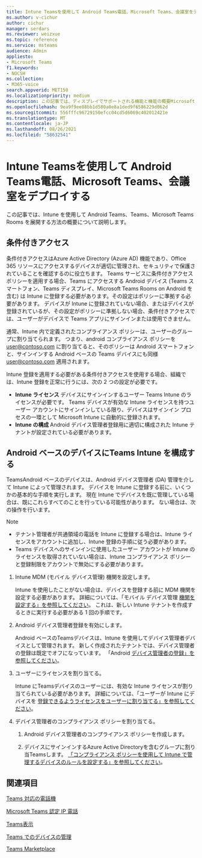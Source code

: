 ```yaml
---
title: Intune Teamsを使用して Android Teams電話、Microsoft Teams、会議室をデプロイする
ms.author: v-cichur
author: cichur
manager: serdars
ms.reviewer: weizxue
ms.topic: reference
ms.service: msteams
audience: Admin
appliesto:
- Microsoft Teams
f1.keywords:
- NOCSH
ms.collection:
- M365-voice
search.appverid: MET150
ms.localizationpriority: medium
description: この記事では、ディスプレイでサポートされる機能と機能の概要Microsoft Teamsします。
ms.openlocfilehash: 9ea9f9ee88bb1d580a0e8a1ded9f6586229d062d
ms.sourcegitcommit: 556fffc96729150efcc04cd5d6069c402012421e
ms.translationtype: MT
ms.contentlocale: ja-JP
ms.lasthandoff: 08/26/2021
ms.locfileid: "58632541"
---
```

# <a name="deploy-teams-phones-teams-displays-and-microsoft-teams-rooms-on-android-using-intune"></a>Intune Teamsを使用して Android Teams電話、Microsoft Teams、会議室をデプロイする

この記事では、Intune を使用して Android Teams、Teams、Microsoft Teams Rooms を展開する方法の概要について説明します。

## <a name="conditional-access"></a>条件付きアクセス

条件付きアクセスはAzure Active Directory (Azure AD) 機能であり、Office 365 リソースにアクセスするデバイスが適切に管理され、セキュリティで保護されていることを確認するのに役立ちます。  Teams サービスに条件付きアクセス ポリシーを適用する場合、Teams にアクセスする Android デバイス (Teams スマートフォン、Teams ディスプレイ、Microsoft Teams Rooms on Android を含む) は Intune に登録する必要があります。その設定はポリシーに準拠する必要があります。  デバイスが Intune に登録されていない場合、またはデバイスが登録されているが、その設定がポリシーに準拠しない場合、条件付きアクセスでは、ユーザーがデバイスで Teams アプリにサインインまたは使用できません。

通常、Intune 内で定義されたコンプライアンス ポリシーは、ユーザーのグループに割り当てられます。  つまり、android コンプライアンス ポリシーを user@contoso.com に割り当てると、そのポリシーは Android スマートフォンと、サインインする Android ベースの Teams デバイスにも同様 user@contoso.com 適用されます。

Intune 登録を適用する必要がある条件付きアクセスを使用する場合、組織では、Intune 登録を正常に行うには、次の 2 つの設定が必要です。

- **Intune ライセンス** デバイスにサインインするユーザー Teams Intune のライセンスが必要です。  Teams デバイスが有効な Intune ライセンスを持つユーザー アカウントにサインインしている限り、デバイスはサインイン プロセスの一環として Microsoft Intune に自動的に登録されます。
- **Intune の構成** Android デバイス管理者登録用に適切に構成された Intune テナントが設定されている必要があります。

## <a name="configure-intune-to-enroll-teams-android-based-devices"></a>Android ベースのデバイスにTeams Intune を構成する

TeamsAndroid ベースのデバイスは、Android デバイス管理者 (DA) 管理を介して Intune によって管理されます。 デバイスを Intune に登録する前に、いくつかの基本的な手順を実行します。  現在 Intune でデバイスを既に管理している場合は、既にこれらすべてのことを行っている可能性があります。  ない場合は、次の操作を行います。

> [!NOTE]
> - テナント管理者が共通領域の電話を Intune に登録する場合は、Intune ライセンスをアカウントに追加し、Intune 登録の手順に従う必要があります。
> - Teams デバイスへのサインインに使用したユーザー アカウントが Intune のライセンスを取得されていない場合は、Intune コンプライアンス ポリシーと登録制限をアカウントで無効にする必要があります。



1. Intune MDM (モバイル デバイス管理) 機関を設定します。  

   Intune を使用したことがない場合は、デバイスを登録する前に MDM 機関を設定する必要があります。 詳細については、「モバイル デバイス管理 [機関を設定する」を参照してください](/intune/fundamentals/mdm-authority-set)。  これは、新しい Intune テナントを作成するときに実行する必要がある 1 回の手順です。
1. Android デバイス管理者登録を有効にします。
  
   Android ベースのTeamsデバイスは、Intune を使用してデバイス管理者デバイスとして管理されます。  新しく作成されたテナントでは、デバイス管理者の登録は既定でオフになっています。 「Android [デバイス管理者の登録」を参照してください](/intune/enrollment/android-enroll-device-administrator)。
1. ユーザーにライセンスを割り当てる。 
 
   Intune にTeamsデバイスのユーザーには、有効な Intune ライセンスが割り当てられている必要があります。 詳細については、「ユーザーが Intune にデバイスを [登録できるようライセンスをユーザーに割り当てる」を参照してください](/intune/fundamentals/licenses-assign)。
1. デバイス管理者のコンプライアンス ポリシーを割り当てる。  

   1. Android デバイス管理者のコンプライアンス ポリシーを作成します。

   1. デバイスにサインインするAzure Active Directoryを含むグループに割り当Teamsします。 [「コンプライアンス ポリシーを使用して Intune で管理するデバイスのルールを設定する」を参照してください](/mem/intune/protect/device-compliance-get-started)。

## <a name="see-also"></a>関連項目

[Teams 対応の電話機](phones-for-teams.md)

[Microsoft Teams 認定 IP 電話](teams-ip-phones.md)

[Teams表示](teams-displays.md)

[Teams でのデバイスの管理](device-management.md)

[Teams Marketplace](https://office.com/teamsdevices)
